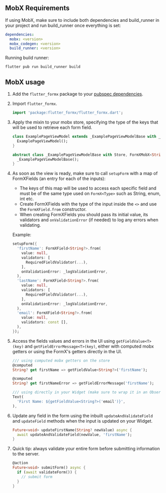 ## MobX Requirements

If using MobX, make sure to include both dependencies and build_runner in your project and run build_runner once everything is set:

```yml
dependencies:
  mobx: <version>
  mobx_codegen: <version>
  build_runner: <version>
```

Running build runner:
```
flutter pub run build_runner build
```

## MobX usage

1. Add the `flutter_formx` package to your [pubspec dependencies](https://pub.dev/packages/flutter_formx/install).

2. Import `flutter_formx`.
    ```dart
    import 'package:flutter_formx/flutter_formx.dart';
    ```

3. Apply the mixin to your mobx store, specifying the type of the keys that will be used to retrieve each form field.
    ```dart
    class ExamplePageViewModel extends _ExamplePageViewModelBase with _$ExamplePageViewModel {
      ExamplePageViewModel();
    }

    abstract class _ExamplePageViewModelBase with Store, FormXMobX<String> {
      _ExamplePageViewModelBase();
    }
    ```

4. As soon as the view is ready, make sure to call `setupForm` with a map of FormXFields (an entry for each of the inputs):
   - The keys of this map will be used to access each specific field and must be of the same type used on `FormX<Type>` such as String, enum, int etc.
   - Create FormXFields with the type of the input inside the `<>` and use the `FormXField.from` constructor.
   - When creating FormXFields you should pass its initial value, its validators and `onValidationError` (if needed) to log any errors when validating.

   Example:
   ```dart
   setupForm({
     'firstName': FormXField<String?>.from(
       value: null,
       validators: [
         RequiredFieldValidator(...),
       ],
       onValidationError: _logValidationError,
     ),
     'lastName': FormXField<String?>.from(
       value: null,
       validators: [
         RequiredFieldValidator(...),
       ],
       onValidationError: _logValidationError,
     ),
     'email': FormXField<String?>.from(
       value: null,
       validators: const [],
     ),
   });
   ```

5. Access the fields values and errors in the UI using `getFieldValue<T>(key)` and `getFieldErrorMessage<T>(key)`, either with computed mobx getters or using the FormX's getters directly in the UI.

    ```dart
    /// using computed mobx getters on the store
    @computed
    String? get firstName => getFieldValue<String?>('firstName');

    @computed
    String? get firstNameError => getFieldErrorMessage('firstName');

    /// using directly in your Widget (make sure to wrap it in an Observer if you want to observe to the changes)
    Text(
      'First Name: ${getFieldValue<String?>('email')}',
    ),
    ```

6. Update any field in the form using the inbuilt `updateAndValidateField` and `updateField` methods when the input is updated on your Widget.
    ```dart
    Future<void> updateFirstName(String? newValue) async {
      await updateAndValidateField(newValue, 'firstName');
    }
    ```

7. Quick tip: always validate your entire form before submitting information to the server.
    ```dart
    @action
    Future<void> submitForm() async {
      if (await validateForm()) {
        // submit form
      }
    }
    ```
